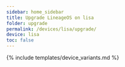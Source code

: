 ```yaml
---
sidebar: home_sidebar
title: Upgrade LineageOS on lisa
folder: upgrade
permalink: /devices/lisa/upgrade/
device: lisa
toc: false
---
```

{% include templates/device_variants.md %}
